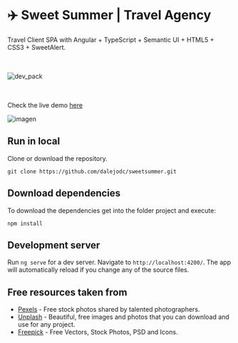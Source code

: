 # ✈️ Sweet Summer | Travel Agency
Travel Client SPA with Angular + TypeScript + Semantic UI + HTML5 + CSS3 + SweetAlert.
<br>
<br>
<br>

![dev_pack](https://user-images.githubusercontent.com/36966980/52614778-65b6f680-2e58-11e9-98b2-5927c3370143.png)
<br>
<br>
<br>


Check the live demo [here](https://sweetsummer.herokuapp.com/)

![imagen](https://user-images.githubusercontent.com/36966980/55832023-c9b11080-5ad1-11e9-9063-2e60c50efbf0.png)

## Run in local
Clone or download the repository.
```
git clone https://github.com/dalejodc/sweetsummer.git
```
## Download dependencies
To download the dependencies get into the folder project and execute:
```
npm install
```

## Development server

Run `ng serve` for a dev server. Navigate to `http://localhost:4200/`. The app will automatically reload if you change any of the source files.

## Free resources taken from

* [Pexels](https://www.pexels.com/) - Free stock photos shared by talented photographers.
* [Unplash](https://unsplash.com/) - Beautiful, free images and photos that you can download and use for any project.
* [Freepick](https://www.freepik.com/) - Free Vectors, Stock Photos, PSD and Icons.
 


